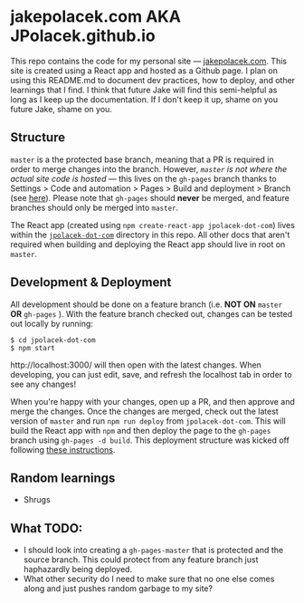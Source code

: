 # jakepolacek.com AKA JPolacek.github.io
This repo contains the code for my personal site &mdash; [jakepolacek.com](jakepolacek.com).
This site is created using a React app and hosted as a Github page. I plan on using this 
README.md to document dev practices, how to deploy, and other learnings that I find. I 
think that future Jake will find this semi-helpful as long as I keep up the documentation.
If I don't keep it up, shame on you future Jake, shame on you.

## Structure
`master` is a the protected base branch, meaning that a PR is required in order to merge 
changes into the branch. However, *`master` is not where the actual site code is hosted* 
&mdash; this lives on the `gh-pages` branch thanks to Settings > Code and automation > Pages
\> Build and deployment > Branch (see [here](https://github.com/JPolacek/JPolacek.github.io/settings/pages)).
Please note that `gh-pages` should **never** be merged, and feature branches should only
be merged into `master`.

The React app (created using `npm create-react-app jpolacek-dot-com`) lives within the 
[`jpolacek-dot-com`](https://github.com/JPolacek/JPolacek.github.io/jpolacek-dot-com/) 
directory in this repo. All other docs that aren't required when building and deploying
the React app should live in root on `master`.

## Development & Deployment
All development should be done on a feature branch (i.e. **NOT ON** `master` **OR** `gh-pages`
). With the feature branch checked out, changes can be tested out locally by running:
```
$ cd jpolacek-dot-com
$ npm start
```
http://localhost:3000/ will then open with the latest changes. When developing, you can
just edit, save, and refresh the localhost tab in order to see any changes!

When you're happy with your changes, open up a PR, and then approve and merge the changes.
Once the changes are merged, check out the latest version of `master` and run `npm run deploy`
from `jpolacek-dot-com`. This will build the React app with `npm` and then deploy the page
to the `gh-pages` branch using `gh-pages -d build`. This deployment structure was kicked
off following [these instructions](https://www.letsreact.org/deploy-react-js-application-to-github-pages/).

## Random learnings

<!-- when I learn stuff I will put it here -->
* Shrugs

## What **TODO:**
* I should look into creating a `gh-pages-master` that is protected and the source branch.
This could protect from any feature branch just haphazardly being deployed.
* What other security do I need to make sure that no one else comes along and just pushes
random garbage to my site?